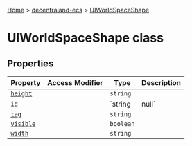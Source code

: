 [Home](./index) &gt; [decentraland-ecs](./decentraland-ecs.md) &gt; [UIWorldSpaceShape](./decentraland-ecs.uiworldspaceshape.md)

# UIWorldSpaceShape class

## Properties

|  Property | Access Modifier | Type | Description |
|  --- | --- | --- | --- |
|  [`height`](./decentraland-ecs.uiworldspaceshape.height.md) |  | `string` |  |
|  [`id`](./decentraland-ecs.uiworldspaceshape.id.md) |  | `string | null` |  |
|  [`tag`](./decentraland-ecs.uiworldspaceshape.tag.md) |  | `string` |  |
|  [`visible`](./decentraland-ecs.uiworldspaceshape.visible.md) |  | `boolean` |  |
|  [`width`](./decentraland-ecs.uiworldspaceshape.width.md) |  | `string` |  |


